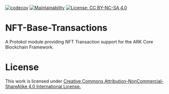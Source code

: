 [![codecov](https://codecov.io/gh/protokol/nft-base-transactions/branch/develop/graph/badge.svg?token=M4WI7EY8UJ)](https://codecov.io/gh/protokol/nft-base-transactions) [![Maintainability](https://api.codeclimate.com/v1/badges/cd8bce96314317e1841c/maintainability)](https://codeclimate.com/repos/5ebb0d142de8e027cc00ac3e/maintainability) [![License: CC BY-NC-SA 4.0](https://img.shields.io/badge/License-CC%20BY--NC--SA%204.0-lightgrey.svg)](https://creativecommons.org/licenses/by-nc-sa/4.0/)

# NFT-Base-Transactions

A Protokol module providing NFT Transaction support for the ARK Core Blockchain Framework.

# License

This work is licensed under [Creative Commons Attribution-NonCommercial-ShareAlike 4.0 International License.](https://creativecommons.org/licenses/by-nc-sa/4.0/)

